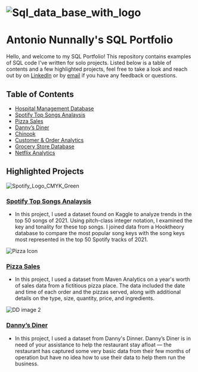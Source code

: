 
 # ![Sql_data_base_with_logo](https://github.com/antonionunnally/SQL/assets/97487571/bf157754-d0f0-4639-bfdc-c4c84b8a0723)
# Antonio Nunnally's SQL Portfolio
Hello, and welcome to my SQL Portfolio! This repository contains examples of SQL code I've written for solo projects. 
Listed below is a table of contents and a few highlighted projects, feel free to take a look and reach out by on [LinkedIn](https://www.linkedin.com/in/antonionunnally) or by [email](nunnally_a@yahoo.com) if you have any feedback or questions. 

## Table of Contents
- [Hospital Management Database](https://github.com/antonionunnally/SQL/tree/main/Hospital%20Management%20Database)
- [Spotify Top Songs Analaysis](https://github.com/antonionunnally/SQL/tree/main/Spotify%20Analytics)
- [Pizza Sales](https://github.com/antonionunnally/SQL/tree/main/Pizza%20Sales)
- [Danny’s Diner](https://github.com/antonionunnally/SQL/tree/main/Danny's_Diner_SQL_Case_Study)
- [Chinook](https://github.com/antonionunnally/SQL/tree/main/Chinook)
- [Customer & Order Analytics](https://github.com/antonionunnally/SQL/tree/main/Customer%20%26%20Order%20Analytics)
- [Grocery Store Database](https://github.com/antonionunnally/SQL/tree/main/Grocery%20Store%20Database%20and%20Stats)
- [Netflix Analytics](https://github.com/antonionunnally/SQL/tree/main/Netflix%20Analytics)

## Highlighted Projects
![Spotify_Logo_CMYK_Green](https://github.com/antonionunnally/SQL/assets/97487571/dde4a5e5-1738-4bc2-b51a-ac9cbceef88f)

### **[Spotify Top Songs Analaysis](https://github.com/antonionunnally/SQL/tree/main/Spotify%20Analytics)** 
- In this project, I used a dataset found on Kaggle to analyze trends in the top 50 songs of 2021. Using pitch-class integer notation, I examined the key and tonality for these top songs. I joined data from a Hooktheory database to compare the most popular song keys with the song keys most represented in the top 50 Spotify tracks of 2021.


![Pizza Icon](https://github.com/antonionunnally/SQL/assets/97487571/7ecf6762-2179-4209-aa3e-f358ef3f7c91)

### **[Pizza Sales](https://github.com/antonionunnally/SQL/tree/main/Pizza%20Sales)**  
- In this project, I used a dataset from Maven Analytics on a year's worth of sales data from a fictitious pizza place. The data included the date and time of each order and the pizzas served, along with additional details on the type, size, quantity, price, and ingredients.



![DD image 2](https://github.com/antonionunnally/SQL/assets/97487571/3f57870d-19e9-472a-a318-4aa48c44a0a0)

### **[Danny’s Diner](https://github.com/antonionunnally/SQL/tree/main/Danny's_Diner_SQL_Case_Study)** 
- In this project, I used a dataset from Danny's Dinner. Danny’s Diner is in need of your assistance to help the restaurant stay afloat — the restaurant has captured some very basic data from their few months of operation but have no idea how to use their data to help them run the business.
